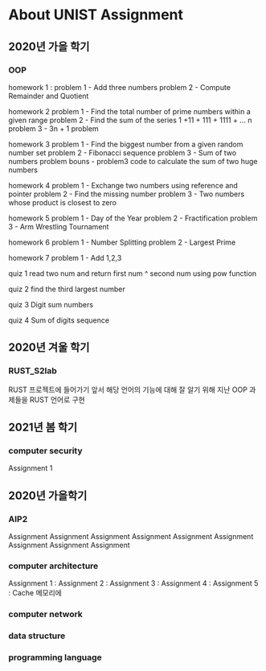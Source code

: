 # About UNIST Assignment

## 2020년 가을 학기
### OOP
homework 1 :
  problem 1 - Add three numbers
  problem 2 - Compute Remainder and Quotient
  
homework 2
  problem 1 - Find the total number of prime numbers within a given range
  problem 2 - Find the sum of the series 1 +11 + 111 + 1111 + ... n
  problem 3 - 3n + 1 problem
  
homework 3
  problem 1 - Find the biggest number from a given random number set
  problem 2 - Fibonacci sequence
  problem 3 - Sum of two numbers
  problem bouns - problem3 code to calculate the sum of two huge numbers
  
homework 4
  problem 1 - Exchange two numbers using reference and pointer
  problem 2 - Find the missing number
  problem 3 - Two numbers whose product is closest to zero
  
homework 5 
  problem 1 - Day of the Year
  problem 2 - Fractification 
  problem 3 - Arm Wrestling Tournament
  
homework 6
  problem 1 - Number Splitting
  problem 2 - Largest Prime

homework 7
  problem 1 - Add 1,2,3

quiz 1
  read two num and return first num ^ second num using pow function
  
quiz 2
  find the third largest number

quiz 3
  Digit sum numbers

quiz 4
  Sum of digits sequence

## 2020년 겨울 학기
### RUST_S2lab
RUST 프로젝트에 들어가기 앞서 해당 언어의 기능에 대해 잘 알기 위해 지난 OOP 과제들을 RUST 언어로 구현

## 2021년 봄 학기
### computer security
Assignment 1

## 2020년 가을학기
### AIP2
Assignment
Assignment
Assignment
Assignment
Assignment
Assignment
Assignment
Assignment
Assignment


### computer architecture
Assignment 1 : 
Assignment 2 :
Assignment 3 :
Assignment 4 :
Assignment 5 : Cache 메모리에 


### computer network

### data structure

### programming language
